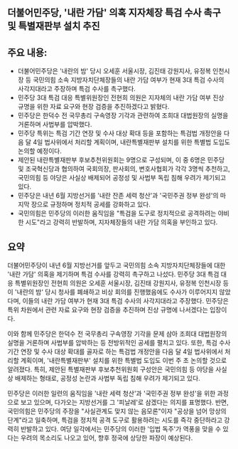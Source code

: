 ## 더불어민주당, '내란 가담' 의혹 지자체장 특검 수사 촉구 및 특별재판부 설치 추진

## 주요 내용:
*   더불어민주당은 '내란의 밤' 당시 오세훈 서울시장, 김진태 강원지사, 유정복 인천시장 등 국민의힘 소속 지방자치단체장들의 내란 가담 여부가 현재 3대 특검 수사의 사각지대라고 주장하며 특검 수사를 촉구했다.
*   민주당 3대 특검 대응 특별위원장인 전현희 의원은 지자체의 내란 가담 여부 진상 규명을 위한 자료 요구와 현장 검증을 추진하겠다고 밝혔다.
*   민주당은 한덕수 전 국무총리 구속영장 기각과 관련하여 조희대 대법원장의 실명을 거론하며 사법부를 압박했다.
*   민주당 특위는 특검 기간 연장 및 수사 대상 확대 등을 포함하는 특검법 개정안을 다음 달 4일 법사위에서 처리할 계획이며, 내란특별재판부 설치를 위한 특별법 도입도 논의할 예정이다.
*   제안된 내란특별재판부 후보추천위원회는 9명으로 구성되며, 이 중 6명은 민주당 및 조국혁신당과 협의하여 국회의장, 판사회의, 변호사협회가 각각 3명씩 추천하고, 국민의힘 등 야당은 사실상 배제되어 공정성 및 사법부 독립 침해 우려가 제기되고 있다.
*   민주당은 내년 6월 지방선거를 '내란 잔존 세력 청산'과 '국민주권 정부 완성'의 마지막 장으로 규정하며 정치적 공세를 강화하고 있다.
*   국민의힘은 민주당의 이러한 움직임을 "특검을 도구로 정치적으로 공격하려는 야비한 시도"라고 강력히 반발하며, 지자체장들의 내란 가담 의혹을 부인하고 있다.

## 요약

더불어민주당이 내년 6월 지방선거를 앞두고 국민의힘 소속 지방자치단체장들에 대한 '내란 가담' 의혹을 제기하며 특검 수사를 강력히 촉구하고 나섰다. 민주당 3대 특검 대응 특별위원장인 전현희 의원은 오세훈 서울시장, 김진태 강원지사, 유정복 인천시장 등이 '내란의 밤' 당시 청사를 폐쇄하고 비상 회의를 진행했음에도 수사가 이루어지지 않았다며, 이들의 내란 가담 여부가 현재 3대 특검 수사의 사각지대라고 주장했다. 민주당은 특위 차원에서 관련 자료 요구와 현장 검증을 추진하며 진상 규명에 나서겠다는 입장이다.

이와 함께 민주당은 한덕수 전 국무총리 구속영장 기각을 문제 삼아 조희대 대법원장의 실명을 거론하며 사법부를 압박하는 등 전방위적인 공세를 펼치고 있다. 또한, 특검 수사 기간 연장 및 수사 대상 확대를 골자로 하는 특검법 개정안을 다음 달 4일 법사위에서 처리할 계획이며, '내란특별재판부' 설치를 위한 특별법 도입도 이번 주 초 논의할 것으로 알려졌다. 특히, 제안된 특별재판부 후보추천위원회 구성안은 국민의힘 등 야당을 사실상 배제하는 형태로, 공정성 논란과 사법부 독립 침해 우려가 제기되고 있다.

민주당은 이러한 일련의 움직임을 '내란 세력 청산'과 '국민주권 정부 완성'을 위한 과정으로 보고 있으며, 다가오는 지방선거를 그 '피날레'로 삼겠다는 의지를 표명했다. 반면, 국민의힘은 민주당의 주장을 "사실관계도 맞지 않는 음모론"이자 "공상을 넘어 망상의 단계"라고 일축하며, 특검을 정치적 공격 도구로 활용하려는 시도를 즉각 중단하라고 강력히 반발하고 있다. 여당 일각에서는 민주당의 이러한 '입법 독주'가 역풍을 맞을 수 있다는 우려의 목소리도 나오고 있어, 향후 정국에 상당한 파장이 예상된다.